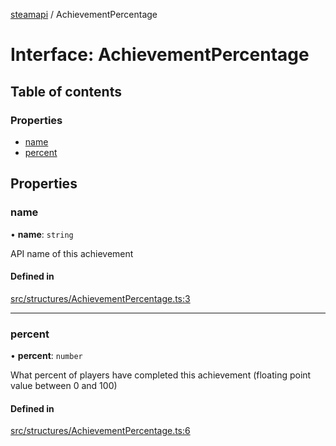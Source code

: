 [steamapi](../README.md) / AchievementPercentage

# Interface: AchievementPercentage

## Table of contents

### Properties

- [name](AchievementPercentage.md#name)
- [percent](AchievementPercentage.md#percent)

## Properties

### name

• **name**: `string`

API name of this achievement

#### Defined in

[src/structures/AchievementPercentage.ts:3](https://github.com/xDimGG/node-steamapi/blob/e50b622/src/structures/AchievementPercentage.ts#L3)

___

### percent

• **percent**: `number`

What percent of players have completed this achievement (floating point value between 0 and 100)

#### Defined in

[src/structures/AchievementPercentage.ts:6](https://github.com/xDimGG/node-steamapi/blob/e50b622/src/structures/AchievementPercentage.ts#L6)
